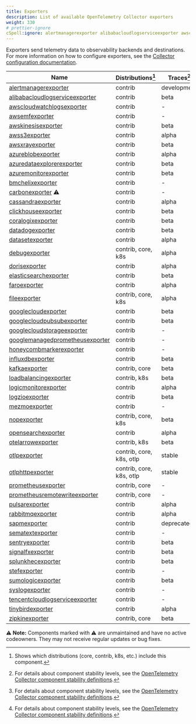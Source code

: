 ```yaml
---
title: Exporters
description: List of available OpenTelemetry Collector exporters
weight: 330
# prettier-ignore
cSpell:ignore: alertmanagerexporter alibabacloudlogserviceexporter awscloudwatchlogsexporter awsemfexporter awskinesisexporter awss awsxrayexporter azureblobexporter azuredataexplorerexporter azuremonitorexporter bmchelixexporter carbonexporter cassandraexporter clickhouseexporter coralogixexporter datadogexporter datasetexporter debugexporter dorisexporter elasticsearchexporter faroexporter fileexporter googlecloudexporter googlecloudpubsubexporter googlecloudstorageexporter googlemanagedprometheusexporter honeycombmarkerexporter influxdbexporter kafkaexporter loadbalancingexporter logicmonitorexporter logzioexporter mezmoexporter nopexporter opensearchexporter otelarrowexporter otlpexporter otlphttpexporter prometheusexporter prometheusremotewriteexporter pulsarexporter rabbitmqexporter sapmexporter sematextexporter sentryexporter signalfxexporter splunkhecexporter stefexporter sumologicexporter syslogexporter tencentcloudlogserviceexporter tinybirdexporter xexporter zipkinexporter
---
```


Exporters send telemetry data to observability backends and destinations. For
more information on how to configure exporters, see the
[Collector configuration documentation](/docs/collector/configuration/#exporters).

<!-- BEGIN GENERATED: exporter-table -->

| Name                                                                                                                                                    | Distributions[^1]        | Traces[^2]  | Metrics[^2]  | Logs[^2]    |
| ------------------------------------------------------------------------------------------------------------------------------------------------------- | ------------------------ | ----------- | ------------ | ----------- |
| [alertmanagerexporter](https://github.com/open-telemetry/opentelemetry-collector-contrib/tree/main/exporter/alertmanagerexporter)                       | contrib                  | development | -            | -           |
| [alibabacloudlogserviceexporter](https://github.com/open-telemetry/opentelemetry-collector-contrib/tree/main/exporter/alibabacloudlogserviceexporter)   | contrib                  | beta        | beta         | beta        |
| [awscloudwatchlogsexporter](https://github.com/open-telemetry/opentelemetry-collector-contrib/tree/main/exporter/awscloudwatchlogsexporter)             | contrib                  | -           | -            | alpha       |
| [awsemfexporter](https://github.com/open-telemetry/opentelemetry-collector-contrib/tree/main/exporter/awsemfexporter)                                   | contrib                  | -           | beta         | -           |
| [awskinesisexporter](https://github.com/open-telemetry/opentelemetry-collector-contrib/tree/main/exporter/awskinesisexporter)                           | contrib                  | beta        | beta         | beta        |
| [awss3exporter](https://github.com/open-telemetry/opentelemetry-collector-contrib/tree/main/exporter/awss3exporter)                                     | contrib                  | alpha       | alpha        | alpha       |
| [awsxrayexporter](https://github.com/open-telemetry/opentelemetry-collector-contrib/tree/main/exporter/awsxrayexporter)                                 | contrib                  | beta        | -            | -           |
| [azureblobexporter](https://github.com/open-telemetry/opentelemetry-collector-contrib/tree/main/exporter/azureblobexporter)                             | contrib                  | alpha       | alpha        | alpha       |
| [azuredataexplorerexporter](https://github.com/open-telemetry/opentelemetry-collector-contrib/tree/main/exporter/azuredataexplorerexporter)             | contrib                  | beta        | beta         | beta        |
| [azuremonitorexporter](https://github.com/open-telemetry/opentelemetry-collector-contrib/tree/main/exporter/azuremonitorexporter)                       | contrib                  | beta        | beta         | beta        |
| [bmchelixexporter](https://github.com/open-telemetry/opentelemetry-collector-contrib/tree/main/exporter/bmchelixexporter)                               | contrib                  | -           | alpha        | -           |
| [carbonexporter](https://github.com/open-telemetry/opentelemetry-collector-contrib/tree/main/exporter/carbonexporter) ⚠️                                | contrib                  | -           | unmaintained | -           |
| [cassandraexporter](https://github.com/open-telemetry/opentelemetry-collector-contrib/tree/main/exporter/cassandraexporter)                             | contrib                  | alpha       | -            | alpha       |
| [clickhouseexporter](https://github.com/open-telemetry/opentelemetry-collector-contrib/tree/main/exporter/clickhouseexporter)                           | contrib                  | beta        | alpha        | beta        |
| [coralogixexporter](https://github.com/open-telemetry/opentelemetry-collector-contrib/tree/main/exporter/coralogixexporter)                             | contrib                  | beta        | beta         | beta        |
| [datadogexporter](https://github.com/open-telemetry/opentelemetry-collector-contrib/tree/main/exporter/datadogexporter)                                 | contrib                  | beta        | beta         | beta        |
| [datasetexporter](https://github.com/open-telemetry/opentelemetry-collector-contrib/tree/main/exporter/datasetexporter)                                 | contrib                  | alpha       | -            | alpha       |
| [debugexporter](https://github.com/open-telemetry/opentelemetry-collector/tree/main/exporter/debugexporter)                                             | contrib, core, k8s       | alpha       | alpha        | alpha       |
| [dorisexporter](https://github.com/open-telemetry/opentelemetry-collector-contrib/tree/main/exporter/dorisexporter)                                     | contrib                  | alpha       | alpha        | alpha       |
| [elasticsearchexporter](https://github.com/open-telemetry/opentelemetry-collector-contrib/tree/main/exporter/elasticsearchexporter)                     | contrib                  | beta        | development  | beta        |
| [faroexporter](https://github.com/open-telemetry/opentelemetry-collector-contrib/tree/main/exporter/faroexporter)                                       | contrib                  | alpha       | -            | alpha       |
| [fileexporter](https://github.com/open-telemetry/opentelemetry-collector-contrib/tree/main/exporter/fileexporter)                                       | contrib, core, k8s       | alpha       | alpha        | alpha       |
| [googlecloudexporter](https://github.com/open-telemetry/opentelemetry-collector-contrib/tree/main/exporter/googlecloudexporter)                         | contrib                  | beta        | beta         | beta        |
| [googlecloudpubsubexporter](https://github.com/open-telemetry/opentelemetry-collector-contrib/tree/main/exporter/googlecloudpubsubexporter)             | contrib                  | beta        | beta         | beta        |
| [googlecloudstorageexporter](https://github.com/open-telemetry/opentelemetry-collector-contrib/tree/main/exporter/googlecloudstorageexporter)           | contrib                  | -           | -            | development |
| [googlemanagedprometheusexporter](https://github.com/open-telemetry/opentelemetry-collector-contrib/tree/main/exporter/googlemanagedprometheusexporter) | contrib                  | -           | beta         | -           |
| [honeycombmarkerexporter](https://github.com/open-telemetry/opentelemetry-collector-contrib/tree/main/exporter/honeycombmarkerexporter)                 | contrib                  | -           | -            | alpha       |
| [influxdbexporter](https://github.com/open-telemetry/opentelemetry-collector-contrib/tree/main/exporter/influxdbexporter)                               | contrib                  | beta        | beta         | beta        |
| [kafkaexporter](https://github.com/open-telemetry/opentelemetry-collector-contrib/tree/main/exporter/kafkaexporter)                                     | contrib, core            | beta        | beta         | beta        |
| [loadbalancingexporter](https://github.com/open-telemetry/opentelemetry-collector-contrib/tree/main/exporter/loadbalancingexporter)                     | contrib, k8s             | beta        | development  | beta        |
| [logicmonitorexporter](https://github.com/open-telemetry/opentelemetry-collector-contrib/tree/main/exporter/logicmonitorexporter)                       | contrib                  | alpha       | -            | alpha       |
| [logzioexporter](https://github.com/open-telemetry/opentelemetry-collector-contrib/tree/main/exporter/logzioexporter)                                   | contrib                  | beta        | -            | beta        |
| [mezmoexporter](https://github.com/open-telemetry/opentelemetry-collector-contrib/tree/main/exporter/mezmoexporter)                                     | contrib                  | -           | -            | beta        |
| [nopexporter](https://github.com/open-telemetry/opentelemetry-collector/tree/main/exporter/nopexporter)                                                 | contrib, core, k8s       | beta        | beta         | beta        |
| [opensearchexporter](https://github.com/open-telemetry/opentelemetry-collector-contrib/tree/main/exporter/opensearchexporter)                           | contrib                  | alpha       | -            | alpha       |
| [otelarrowexporter](https://github.com/open-telemetry/opentelemetry-collector-contrib/tree/main/exporter/otelarrowexporter)                             | contrib, k8s             | beta        | beta         | beta        |
| [otlpexporter](https://github.com/open-telemetry/opentelemetry-collector/tree/main/exporter/otlpexporter)                                               | contrib, core, k8s, otlp | stable      | stable       | stable      |
| [otlphttpexporter](https://github.com/open-telemetry/opentelemetry-collector/tree/main/exporter/otlphttpexporter)                                       | contrib, core, k8s, otlp | stable      | stable       | stable      |
| [prometheusexporter](https://github.com/open-telemetry/opentelemetry-collector-contrib/tree/main/exporter/prometheusexporter)                           | contrib, core            | -           | beta         | -           |
| [prometheusremotewriteexporter](https://github.com/open-telemetry/opentelemetry-collector-contrib/tree/main/exporter/prometheusremotewriteexporter)     | contrib, core            | -           | beta         | -           |
| [pulsarexporter](https://github.com/open-telemetry/opentelemetry-collector-contrib/tree/main/exporter/pulsarexporter)                                   | contrib                  | alpha       | alpha        | alpha       |
| [rabbitmqexporter](https://github.com/open-telemetry/opentelemetry-collector-contrib/tree/main/exporter/rabbitmqexporter)                               | contrib                  | alpha       | alpha        | alpha       |
| [sapmexporter](https://github.com/open-telemetry/opentelemetry-collector-contrib/tree/main/exporter/sapmexporter)                                       | contrib                  | deprecated  | -            | -           |
| [sematextexporter](https://github.com/open-telemetry/opentelemetry-collector-contrib/tree/main/exporter/sematextexporter)                               | contrib                  | -           | development  | development |
| [sentryexporter](https://github.com/open-telemetry/opentelemetry-collector-contrib/tree/main/exporter/sentryexporter)                                   | contrib                  | beta        | -            | -           |
| [signalfxexporter](https://github.com/open-telemetry/opentelemetry-collector-contrib/tree/main/exporter/signalfxexporter)                               | contrib                  | beta        | beta         | beta        |
| [splunkhecexporter](https://github.com/open-telemetry/opentelemetry-collector-contrib/tree/main/exporter/splunkhecexporter)                             | contrib                  | beta        | beta         | beta        |
| [stefexporter](https://github.com/open-telemetry/opentelemetry-collector-contrib/tree/main/exporter/stefexporter)                                       | contrib                  | -           | alpha        | -           |
| [sumologicexporter](https://github.com/open-telemetry/opentelemetry-collector-contrib/tree/main/exporter/sumologicexporter)                             | contrib                  | beta        | beta         | beta        |
| [syslogexporter](https://github.com/open-telemetry/opentelemetry-collector-contrib/tree/main/exporter/syslogexporter)                                   | contrib                  | -           | -            | alpha       |
| [tencentcloudlogserviceexporter](https://github.com/open-telemetry/opentelemetry-collector-contrib/tree/main/exporter/tencentcloudlogserviceexporter)   | contrib                  | -           | -            | beta        |
| [tinybirdexporter](https://github.com/open-telemetry/opentelemetry-collector-contrib/tree/main/exporter/tinybirdexporter)                               | contrib                  | alpha       | alpha        | alpha       |
| [zipkinexporter](https://github.com/open-telemetry/opentelemetry-collector-contrib/tree/main/exporter/zipkinexporter)                                   | contrib, core            | beta        | -            | -           |

⚠️ **Note:** Components marked with ⚠️ are unmaintained and have no active
codeowners. They may not receive regular updates or bug fixes.

[^1]:
    Shows which distributions (core, contrib, k8s, etc.) include this component.

[^2]:
    For details about component stability levels, see the
    [OpenTelemetry Collector component stability definitions](https://github.com/open-telemetry/opentelemetry-collector/blob/main/docs/component-stability.md).

<!-- END GENERATED: exporter-table -->
